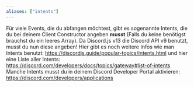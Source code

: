```yaml
---
aliases: ["intents"]
---
```


Für viele Events, die du abfangen möchtest, gibt es sogenannte Intents, die du bei deinem Client Constructor angeben **musst** (Falls du keine benötigst brauchst du ein leeres Array). Da Discord.js v13 die Discord API v9 benutzt, musst du nun diese angeben! 
Hier gibt es noch weitere Infos wie man Intents benutzt:
<https://discordjs.guide/popular-topics/intents.html>
und hier eine Liste aller Intents: <https://discord.com/developers/docs/topics/gateway#list-of-intents>
Manche Intents musst du in deinem Discord Developer Portal aktivieren: <https://discord.com/developers/applications>
